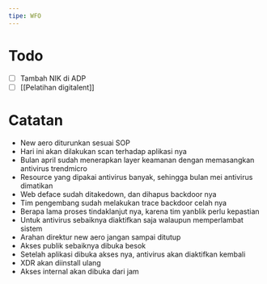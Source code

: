 ```yaml
---
tipe: WFO
---
```

# Todo
- [ ]  Tambah NIK di ADP
- [ ] [[Pelatihan digitalent]] 
# Catatan
- New aero diturunkan sesuai SOP
- Hari ini akan dilakukan scan terhadap aplikasi nya
- Bulan april sudah menerapkan layer keamanan dengan memasangkan antivirus trendmicro
- Resource yang dipakai antivirus banyak, sehingga bulan mei antivirus dimatikan
- Web deface sudah ditakedown, dan dihapus backdoor nya
- Tim pengembang sudah melakukan trace backdoor celah nya
- Berapa lama proses tindaklanjut nya, karena tim yanblik perlu kepastian
- Untuk antivirus sebaiknya diaktifkan saja walaupun memperlambat sistem
- Arahan direktur new aero jangan sampai ditutup
- Akses publik sebaiknya dibuka besok
- Setelah aplikasi dibuka akses nya, antivirus akan diaktifkan kembali
- XDR akan diinstall ulang
- Akses internal akan dibuka dari jam 